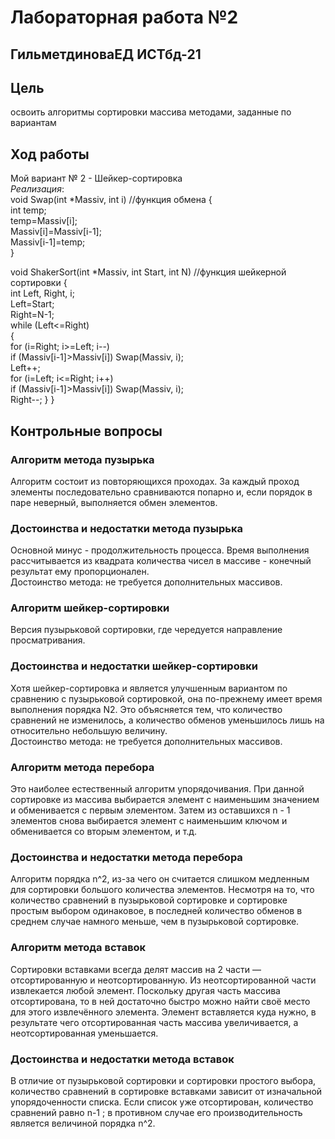 # Лабораторная работа №2

## ГильметдиноваЕД ИСТбд-21

## Цель

освоить алгоритмы сортировки массива методами, заданные по вариантам

## Ход работы

Мой вариант № 2 - Шейкер-сортировка  
_Реализация_:  
void Swap(int *Massiv, int i) //функция обмена
{  
     int temp;  
temp=Massiv[i];  
Massiv[i]=Massiv[i-1];  
Massiv[i-1]=temp;  
}

void ShakerSort(int *Massiv, int Start, int N) //функция шейкерной сортировки
{  
int Left, Right, i;  
Left=Start;  
Right=N-1;  
while (Left<=Right)  
{  
for (i=Right; i>=Left; i--)  
if (Massiv[i-1]>Massiv[i]) Swap(Massiv, i);  
Left++;  
for (i=Left; i<=Right; i++)  
if (Massiv[i-1]>Massiv[i]) Swap(Massiv, i);  
Right--;
}
}

## Контрольные вопросы

### Алгоритм метода пузырька

Алгоритм состоит из повторяющихся проходах. За каждый проход элементы последовательно сравниваются попарно и, если порядок в паре неверный, выполняется обмен элементов.

### Достоинства и недостатки метода пузырька

Основной минус - продолжительность процесса. Время выполнения рассчитывается из квадрата количества чисел в массиве - конечный результат ему пропорционален.  
Достоинство метода: не требуется дополнительных массивов.

### Алгоритм шейкер-сортировки

Версия пузырьковой сортировки, где чередуется направление просматривания.

### Достоинства и недостатки шейкер-сортировки

Хотя шейкер-сортировка и является улучшенным вариантом по сравнению с пузырьковой сортировкой, она по-прежнему имеет время выполнения порядка N2. Это объясняется тем, что количество сравнений не изменилось, а количество обменов уменьшилось лишь на относительно небольшую величину.  
Достоинство метода: не требуется дополнительных массивов.

### Алгоритм метода перебора

Это наиболее естественный алгоритм упорядочивания. При данной сортировке из массива выбирается элемент с наименьшим значением и обменивается с первым элементом. Затем из оставшихся n - 1 элементов снова выбирается элемент с наименьшим ключом и обменивается со вторым элементом, и т.д.

### Достоинства и недостатки метода перебора

Алгоритм порядка n^2, из-за чего он считается слишком медленным для сортировки большого количества элементов. Несмотря на то, что количество сравнений в пузырьковой сортировке и сортировке простым выбором одинаковое, в последней количество обменов в среднем случае намного меньше, чем в пузырьковой сортировке.

### Алгоритм метода вставок

Cортировки вставками всегда делят массив на 2 части — отсортированную и неотсортированную. Из неотсортированной части извлекается любой элемент. Поскольку другая часть массива отсортирована, то в ней достаточно быстро можно найти своё место для этого извлечённого элемента. Элемент вставляется куда нужно, в результате чего отсортированная часть массива увеличивается, а неотсортированная уменьшается.

### Достоинства и недостатки метода вставок

В отличие от пузырьковой сортировки и сортировки простого выбора, количество сравнений в сортировке вставками зависит от изначальной упорядоченности списка. Если список уже отсортирован, количество сравнений равно n-1 ; в противном случае его производительность является величиной порядка n^2.
